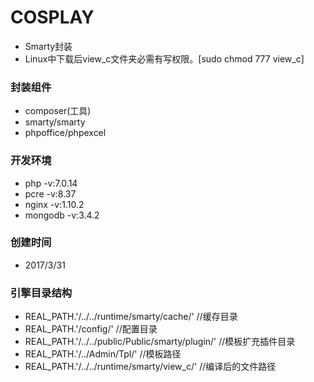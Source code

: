 # COSPLAY 
* Smarty封装
* Linux中下载后view_c文件夹必需有写权限。[sudo chmod 777 view_c]

### 封装组件
* composer(工具)
* smarty/smarty 
* phpoffice/phpexcel

### 开发环境
* php -v:7.0.14
* pcre -v:8.37
* nginx -v:1.10.2
* mongodb -v:3.4.2

### 创建时间
* 2017/3/31

### 引擎目录结构

* REAL_PATH.'/../../runtime/smarty/cache/'        //缓存目录
* REAL_PATH.'/config/'                            //配置目录
* REAL_PATH.'/../../public/Public/smarty/plugin/' //模板扩充插件目录
* REAL_PATH.'/../Admin/Tpl/'                      //模板路径
* REAL_PATH.'/../../runtime/smarty/view_c/'       //编译后的文件路径
